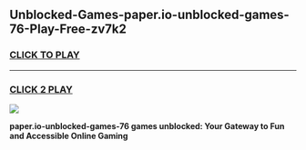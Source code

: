 
## Unblocked-Games-paper.io-unblocked-games-76-Play-Free-zv7k2
<h3>
<a href="https://premium76.site?title=paper.io-unblocked-games-76&ref=22A">CLICK TO PLAY</a></h3>
<hr>

<h3>
<a href="https://premium76.site?title=paper.io-unblocked-games-76&ref=22A">CLICK 2 PLAY</a>
  
</h3>

<a href="https://premium76.site?title=paper.io-unblocked-games-76&ref=22A"><img src="https://clearcache.store/games.png"></a>


**paper.io-unblocked-games-76 games unblocked: Your Gateway to Fun and Accessible Online Gaming**

